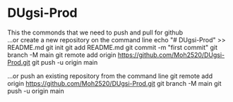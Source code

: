 # DUgsi-Prod

This the commonds that we need to push and pull for github  
…or create a new repository on the command line
echo "# DUgsi-Prod" >> README.md
git init
git add README.md
git commit -m "first commit"
git branch -M main
git remote add origin https://github.com/Moh2520/DUgsi-Prod.git
git push -u origin main

…or push an existing repository from the command line
git remote add origin https://github.com/Moh2520/DUgsi-Prod.git
git branch -M main
git push -u origin main
